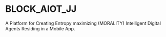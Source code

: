 # BLOCK_AIOT_JJ
A Platform for Creating Entropy maximizing (MORALITY) Intelligent Digital Agents Residing in a Mobile App.
